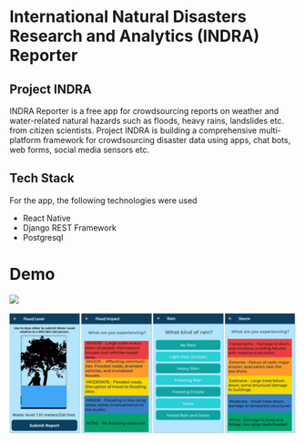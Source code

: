 # International Natural Disasters Research and Analytics (INDRA) Reporter

## Project INDRA
INDRA Reporter is a free app for crowdsourcing reports on weather and water-related natural hazards such as floods, heavy rains, landslides etc. from citizen scientists. Project INDRA is building a comprehensive multi-platform framework for crowdsourcing disaster data using apps, chat bots, web forms, social media sensors etc.

## Tech Stack

For the app, the following technologies were used

* React Native
* Django REST Framework
* Postgresql

# Demo

<img src="./figures/indra_wireframe_v1.gif"/>

![App Screens](./figures/panelscreeshots.png)

